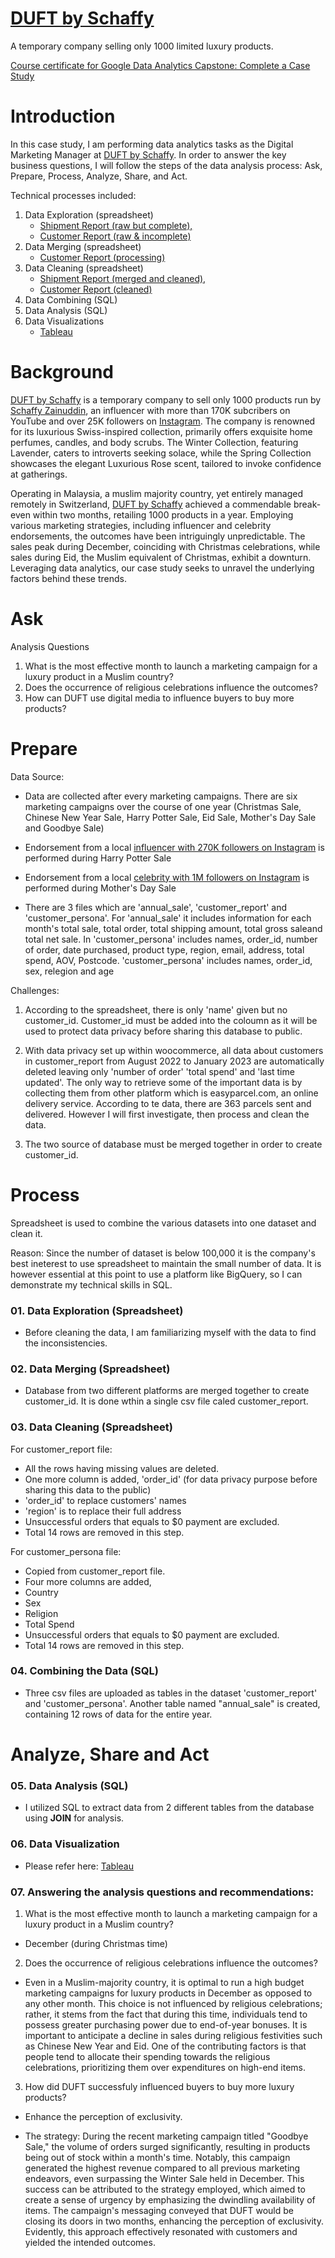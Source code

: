 # [DUFT by Schaffy](https://duftswiss.com/)
A temporary company selling only 1000 limited luxury products.

[Course certificate for Google Data Analytics Capstone: Complete a Case Study](https://www.coursera.org/account/accomplishments/verify/P67G9BM7HW47)

# Introduction
In this case study, I am performing data analytics tasks as the Digital Marketing Manager at [DUFT by Schaffy](https://duftswiss.com/). In order to answer the key business questions, I will follow the steps of the data analysis process: Ask, Prepare, Process, Analyze, Share, and Act.

Technical processes included:
01. Data Exploration (spreadsheet) 
    - [Shipment Report (raw but complete),](https://docs.google.com/spreadsheets/d/1GJXUTIs9mA_2KQewCUC8mBlYMuzv37Xr9gE7hwv4Xwg/edit?usp=sharing)
    - [Customer Report (raw & incomplete)](https://docs.google.com/spreadsheets/d/1DeJP3ipuAoH03-n637Y6AaxwYkdooS5uKw0ghecJFKI/edit?usp=sharing)
02. Data Merging (spreadsheet)
    - [Customer Report (processing)](https://docs.google.com/spreadsheets/d/1_GP89bI8O67QkSgPSGSjzbLZHkTQLW4-hD_GLOMgBVc/edit?usp=sharing)
03. Data Cleaning (spreadsheet)
    - [Shipment Report (merged and cleaned),](https://docs.google.com/spreadsheets/d/1wa46LmuE2DELTxfd0UK7dWhwiXqrbVkv-3jxKbVfVyo/edit?usp=sharing)
    - [Customer Report (cleaned)](https://docs.google.com/spreadsheets/d/1tsIvlwGVXkzDTGnek8y7EfeY6NKKjy36HEJ86s0_Nwk/edit?usp=sharing)
04. Data Combining (SQL)
05. Data Analysis (SQL)
06. Data Visualizations 
    - [Tableau](https://public.tableau.com/app/profile/syafafa.zainuddin/viz/Book1_16909912115190/NetSalebyMonth?publish=yes)

# Background
[DUFT by Schaffy](https://duftswiss.com/) is a temporary company to sell only 1000 products run by [Schaffy Zainuddin](https://www.youtube.com/@schaffyzainuddin/), an influencer with more than 170K subcribers on YouTube and over 25K followers on [Instagram](https://www.instagram.com/schaffybuffy/). The company is renowned for its luxurious Swiss-inspired collection, primarily offers exquisite home perfumes, candles, and body scrubs. The Winter Collection, featuring Lavender, caters to introverts seeking solace, while the Spring Collection showcases the elegant Luxurious Rose scent, tailored to invoke confidence at gatherings.

Operating in Malaysia, a muslim majority country, yet entirely managed remotely in Switzerland, [DUFT by Schaffy](https://duftswiss.com/) achieved a commendable break-even within two months, retailing 1000 products in a year. Employing various marketing strategies, including influencer and celebrity endorsements, the outcomes have been intriguingly unpredictable. The sales peak during December, coinciding with Christmas celebrations, while sales during Eid, the Muslim equivalent of Christmas, exhibit a downturn. Leveraging data analytics, our case study seeks to unravel the underlying factors behind these trends.


# Ask

Analysis Questions

1. What is the most effective month to launch a marketing campaign for a luxury product in a Muslim country?
2. Does the occurrence of religious celebrations influence the outcomes?
3. How can DUFT use digital media to influence buyers to buy more products?

# Prepare
Data Source:

* Data are collected after every marketing campaigns. There are six marketing campaigns over the course of one year (Christmas Sale, Chinese New Year Sale, Harry Potter Sale, Eid Sale, Mother's Day Sale and Goodbye Sale)

* Endorsement from a local [influencer with 270K followers on Instagram](https://www.instagram.com/aisyahhabshee/?hl=en) is performed during Harry Potter Sale

* Endorsement from a local [celebrity with 1M followers on Instagram](https://www.instagram.com/mishaomar/?hl=en) is performed during Mother's Day Sale

* There are 3 files which are 'annual_sale', 'customer_report' and 'customer_persona'. For 'annual_sale' it includes information for each month's total sale, total order, total shipping amount, total gross saleand total net sale. In 'customer_persona' includes names, order_id, number of order, date purchased, product type, region, email, address, total spend, AOV, Postcode. 'customer_persona' includes names, order_id, sex, relegion and age

Challenges:

01. According to the spreadsheet, there is only 'name' given but no customer_id. Customer_id must be added into the coloumn as it will be used to protect data privacy before sharing this database to public.

02. With data privacy set up within woocommerce, all data about customers in customer_report from August 2022 to January 2023 are automatically deleted leaving only 'number of order' 'total spend' and 'last time updated'. The only way to retrieve some of the important data is by collecting them from other platform which is easyparcel.com, an online delivery service. According to te data, there are 363 parcels sent and delivered. However I will first investigate, then process and clean the data.

03. The two source of database must be merged together in order to create customer_id.

# Process
Spreadsheet is used to combine the various datasets into one dataset and clean it.

Reason:
Since the number of dataset is below 100,000 it is the company's best ineterest to use spreadsheet to maintain the small number of data. It is however essential at this point to use a platform like BigQuery, so I can demonstrate my technical skills in SQL.

### 01. Data Exploration (Spreadsheet)

* Before cleaning the data, I am familiarizing myself with the data to find the inconsistencies.

### 02. Data Merging (Spreadsheet)

* Database from two different platforms are merged together to create customer_id. It is done wthin a single csv file caled customer_report.

### 03. Data Cleaning (Spreadsheet)

For customer_report file:
- All the rows having missing values are deleted.
- One more column is added, 'order_id' (for data privacy purpose before sharing this data to the public)
-    'order_id' to replace customers' names
-    'region' is to replace their full address
- Unsuccessful orders that equals to $0 payment are excluded.
- Total 14 rows are removed in this step.

For customer_persona file:
- Copied from customer_report file.
- Four more columns are added,
-    Country
-    Sex
-    Religion
-    Total Spend
- Unsuccessful orders that equals to $0 payment are excluded.
- Total 14 rows are removed in this step.

### 04. Combining the Data (SQL)

* Three csv files are uploaded as tables in the dataset 'customer_report' and 'customer_persona'. Another table named "annual_sale" is created, containing 12 rows of data for the entire year.

# Analyze, Share and Act

### 05. Data Analysis (SQL)

*  I utilized SQL to extract data from 2 different tables from the database using **JOIN** for analysis.

### 06. Data Visualization

* Please refer here: [Tableau](https://public.tableau.com/app/profile/syafafa.zainuddin/viz/Book1_16909912115190/NetSalebyMonth?publish=yes)

### 07. Answering the analysis questions and recommendations:

1. What is the most effective month to launch a marketing campaign for a luxury product in a Muslim country?
- December (during Christmas time)

2. Does the occurrence of religious celebrations influence the outcomes?

- Even in a Muslim-majority country, it is optimal to run a high budget marketing campaigns for luxury products in December as opposed to any other month. This choice is not influenced by religious celebrations; rather, it stems from the fact that during this time, individuals tend to possess greater purchasing power due to end-of-year bonuses. It is important to anticipate a decline in sales during religious festivities such as Chinese New Year and Eid. One of the contributing factors is that people tend to allocate their spending towards the religious celebrations, prioritizing them over expenditures on high-end items.

3. How did DUFT successfuly influenced buyers to buy more luxury products?

- Enhance the perception of exclusivity.

- The strategy: During the recent marketing campaign titled "Goodbye Sale," the volume of orders surged significantly, resulting in products being out of stock within a month's time. Notably, this campaign generated the highest revenue compared to all previous marketing endeavors, even surpassing the Winter Sale held in December. This success can be attributed to the strategy employed, which aimed to create a sense of urgency by emphasizing the dwindling availability of items. The campaign's messaging conveyed that DUFT would be closing its doors in two months, enhancing the perception of exclusivity. Evidently, this approach effectively resonated with customers and yielded the intended outcomes.


